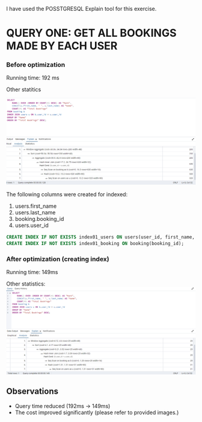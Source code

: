 I have used the POSSTGRESQL Explain tool for this exercise.

# QUERY ONE: GET ALL BOOKINGS MADE BY EACH USER


### Before optimization

Running time: 192 ms

Other statitics

![user_bookings](BEFORE%20INDEXING.png)

The following columns were created for indexed:
1. users.first_name
2. users.last_name
3. booking.booking_id
4. users.user_id

```sql 
CREATE INDEX IF NOT EXISTS index01_users ON users(user_id, first_name, last_name);
CREATE INDEX IF NOT EXISTS index01_booking ON booking(booking_id);
```

### After optimization (creating index)
Running time: 149ms

Other statistics: 
![user_bookings](After%20indexing.png)


## Observations
- Query time reduced (192ms -> 149ms)
- The cost improved significantly (please refer to provided images.)